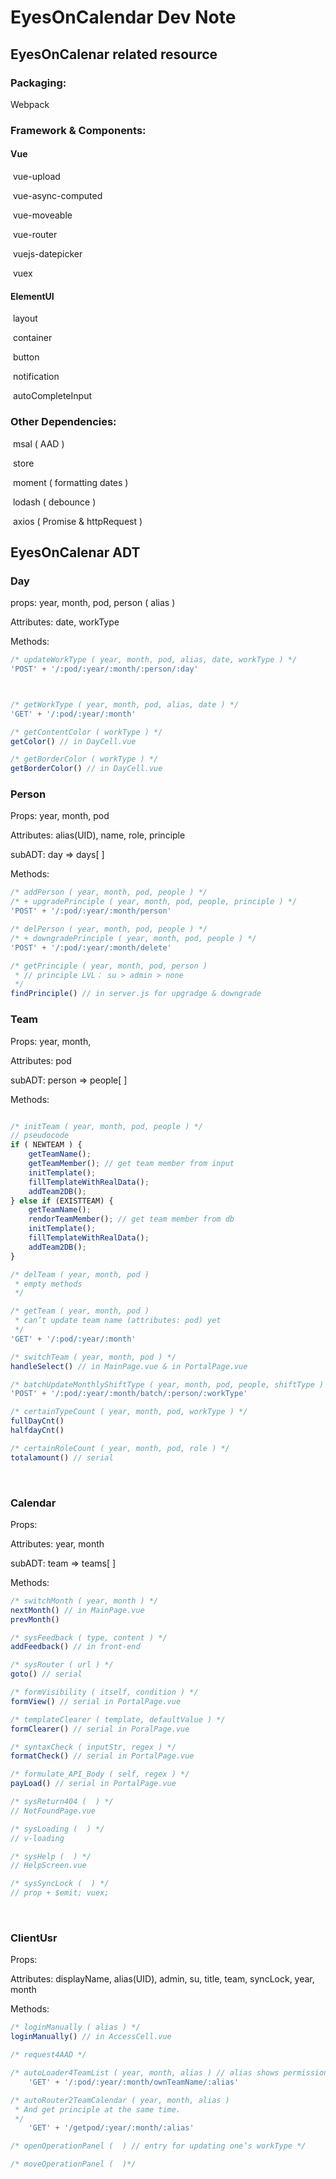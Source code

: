 # EyesOnCalendar Dev Note



## EyesOnCalenar related resource

### Packaging: 

Webpack

[REF]: https://tomotoes.com/blog/webpack-flight-manual/



### Framework & Components: 

#### Vue

​	vue-upload

​	vue-async-computed

​	vue-moveable

​	vue-router

​	vuejs-datepicker

​	vuex

 

#### ElementUI

​	layout

​	container

​	button

​	notification

​	autoCompleteInput

 

### Other Dependencies: 

​	msal ( AAD ) 

[REF]: https://docs.microsoft.com/en-us/azure/active-directory/develop/msal-overview

​	store

[REF]: https://github.com/marcuswestin/store.js/

​	moment ( formatting dates )

​	lodash ( debounce )

​	axios ( Promise & httpRequest )

 

## EyesOnCalenar ADT 

### Day

props:  year, month, pod, person ( alias )

Attributes: date, workType

Methods:

```javascript
/* updateWorkType ( year, month, pod, alias, date, workType ) */
'POST' + '/:pod/:year/:month/:person/:day'



/* getWorkType ( year, month, pod, alias, date ) */ 
'GET' + '/:pod/:year/:month'

/* getContentColor ( workType ) */
getColor() // in DayCell.vue

/* getBorderColor ( workType ) */
getBorderColor() // in DayCell.vue
```



### Person

Props:  year, month, pod

Attributes:  alias(UID), name, role, principle

subADT:  day => days[ ]

Methods:

```javascript
/* addPerson ( year, month, pod, people ) */
/* + upgradePrinciple ( year, month, pod, people, principle ) */
'POST' + '/:pod/:year/:month/person'

/* delPerson ( year, month, pod, people ) */
/* + downgradePrinciple ( year, month, pod, people ) */
'POST' + '/:pod/:year/:month/delete'

/* getPrinciple ( year, month, pod, person ) 
 * // principle LVL： su > admin > none 
 */
findPrinciple() // in server.js for upgradge & downgrade

```

   

### Team

Props: year, month,

Attributes: pod

subADT: person => people[ ]

Methods:

``` javascript

/* initTeam ( year, month, pod, people ) */
// pseudocode
if ( NEWTEAM ) {
    getTeamName();
    getTeamMember(); // get team member from input
    initTemplate();
    fillTemplateWithRealData();
    addTeam2DB();
} else if (EXISTTEAM) {
    getTeamName();
    rendorTeamMember(); // get team member from db
    initTemplate();
    fillTemplateWithRealData();
    addTeam2DB();
}

/* delTeam ( year, month, pod ) 
 * empty methods 
 */

/* getTeam ( year, month, pod ) 
 * can’t update team name (attributes: pod) yet 
 */
'GET' + '/:pod/:year/:month'

/* switchTeam ( year, month, pod ) */
handleSelect() // in MainPage.vue & in PortalPage.vue

/* batchUpdateMonthlyShiftType ( year, month, pod, people, shiftType ) */
'POST' + '/:pod/:year/:month/batch/:person/:workType'

/* certainTypeCount ( year, month, pod, workType ) */
fullDayCnt()
halfdayCnt()

/* certainRoleCount ( year, month, pod, role ) */
totalamount() // serial
```



​	    

### Calendar

Props:

Attributes: year, month

subADT: team => teams[ ]

Methods:

```javascript
/* switchMonth ( year, month ) */
nextMonth() // in MainPage.vue
prevMonth()

/* sysFeedback ( type, content ) */
addFeedback() // in front-end

/* sysRouter ( url ) */
goto() // serial

/* formVisibility ( itself, condition ) */
formView() // serial in PortalPage.vue

/* templateClearer ( template, defaultValue ) */
formClearer() // serial in PoralPage.vue

/* syntaxCheck ( inputStr, regex ) */
formatCheck() // serial in PortalPage.vue

/* formulate_API_Body ( self, regex ) */
payLoad() // serial in PortalPage.vue

/* sysReturn404 (  ) */
// NotFoundPage.vue

/* sysLoading (  ) */
// v-loading

/* sysHelp (  ) */
// HelpScreen.vue

/* sysSyncLock (  ) */
// prop + $emit; vuex; 
```

 

​    

### ClientUsr

Props:

Attributes: displayName, alias(UID), admin, su, title, team,  syncLock, year, month

Methods:

```javascript
/* loginManually ( alias ) */
loginManually() // in AccessCell.vue

/* request4AAD */

/* autoLoader4TeamList ( year, month, alias ) // alias shows permission ranking */
	'GET' + '/:pod/:year/:month/ownTeamName/:alias'

/* autoRouter2TeamCalendar ( year, month, alias )  
 * And get principle at the same time.
 */
	'GET' + '/getpod/:year/:month/:alias'

/* openOperationPanel (  ) // entry for updating one’s workType */

/* moveOperationPanel (  )*/
```

